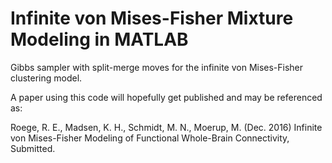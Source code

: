 # Infinite von Mises-Fisher Mixture Modeling in MATLAB
Gibbs sampler with split-merge moves for the infinite von Mises-Fisher clustering model. 

A paper using this code will hopefully get published and may be referenced as: 

Roege, R. E., Madsen, K. H., Schmidt, M. N., Moerup, M. (Dec. 2016) Infinite von Mises-Fisher Modeling of Functional Whole-Brain Connectivity, Submitted.
